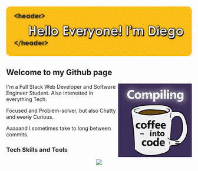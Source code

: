 <p align="center">
  <img alt="IntroMessage" src="https://github.com/dfcruzz/dfcruzz/blob/main/headerImg.jpg?raw=true" width="540px" height="135px" style="border-radius:12px" />
</p>

## Welcome to my Github page

<img align="right" alt="gif" src="https://github.com/dfcruzz/dfcruzz/blob/main/coffeecoding.gif?raw=true" width="200px" height="200px"> 

I'm a Full Stack Web Developer and Software Engineer Student. Also interested in everything Tech.</br>

Focused and Problem-solver, but also Chatty and ~~overly~~ Curious.

Aaaaand I sometimes take to long between commits.</br>

### Tech Skills and Tools
<p align="center">
  <a href="https://skillicons.dev">
    <img src="https://skillicons.dev/icons?i=git,html,css,js,nodejs,react,mongodb,mysql,docker" />
  </a>
</p>





<!--
**DFCruzz/DFCruzz** is a ✨ _special_ ✨ repository because its `README.md` (this file) appears on your GitHub profile.

Here are some ideas to get you started:

- 🔭 I’m currently working on ...
- 🌱 I’m currently learning ...
- 👯 I’m looking to collaborate on ...
- 🤔 I’m looking for help with ...
- 💬 Ask me about ...
- 📫 How to reach me: ...
- 😄 Pronouns: ...
- ⚡ Fun fact: ...
-->
